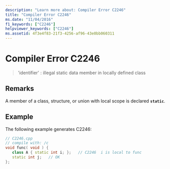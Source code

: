 ```yaml
---
description: "Learn more about: Compiler Error C2246"
title: "Compiler Error C2246"
ms.date: "11/04/2016"
f1_keywords: ["C2246"]
helpviewer_keywords: ["C2246"]
ms.assetid: 4f3e4f83-21f3-4256-af96-43e0bb060311
---
```

# Compiler Error C2246

> 'identifier' : illegal static data member in locally defined class

## Remarks

A member of a class, structure, or union with local scope is declared **`static`**.

## Example

The following example generates C2246:

```cpp
// C2246.cpp
// compile with: /c
void func( void ) {
   class A { static int i; };   // C2246  i is local to func
   static int j;   // OK
};
```
